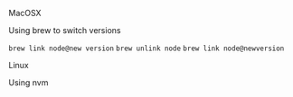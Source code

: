 MacOSX

Using brew to switch versions

`brew link node@new version`
`brew unlink node`
`brew link node@newversion`

Linux

Using nvm